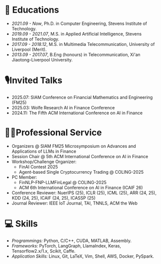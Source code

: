 # 📖 Educations
- *2021.09 - Now*, Ph.D. in Computer Engineering, Stevens Institute of Technology.
- *2019.09 - 2021.07*, M.S. in Applied Artificial Intelligence, Stevens Institute of Technology.
- *2017.09 - 2018.12*, M.S. in Multimedia Telecommunication, University of Liverpool (Merit).
- *2013.09 - 2017.07*, B.Eng (honours) in Telecommunication, Xi'an Jiaotong-Liverpool University.

# 🎙️Invited Talks
* 2025.07: SIAM Conference on Financial Mathematics and Engineering (FM25) 
* 2025.03: Wolfe Research AI in Finance Conference
* 2024.11: The Fifth ACM International Conference on AI in Finance

# 🧑‍🎨Professional Service
- Organizers @ SIAM FM25 Microsymposium on Advances and Applications of LLMs in Finance
- Session Chair @ 5th ACM International Conference on AI in Finance 
- Workshop/Challenge Organizer: 
   - FinAI Contest 2025
   - Agent-based Single Cryptocurrency Trading @ COLING-2025
- PC Member:
  - FinNLP-FNP-LLMFinLegal @ COLING-2025 
  - ACM 6th International Conference on AI in Finance (ICAIF 26)
- Conference Reviewer: NuerIPS (25), ICLR (25), ICML (25), ARR (24, 25), KDD (24, 25), ICAIF (24, 25), ICASSP (25)
- Journal Reviewer: IEEE IoT Journal, TAI, TNNLS, ACM the Web


# 💻 Skills
- *Programmings:* Python, C/C++, CUDA, MATLAB, Assembly.
- *Frameworks:* PyTorch, LangGraph, LlamaIndex, Keras, Tensorflow2.x/1.x, Scikit, Caffe.
- *Application Skills:* Linux, Git, LaTeX, Vim, Shell, AWS, Docker, PySpark.
